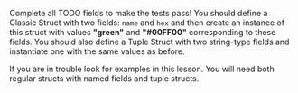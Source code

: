 

Complete all TODO fields to make the tests pass!
You should define a Classic Struct with two fields: `name` and `hex` and then create an instance of this struct with values **"green"** and **"#00FF00"** corresponding to these fields.
You should also define a Tuple Struct with two string-type fields and instantiate one with the same values as before.

<div class="hint">
If you are in trouble look for examples in this lesson. You will need both regular structs with named fields and tuple structs. 
</div>
